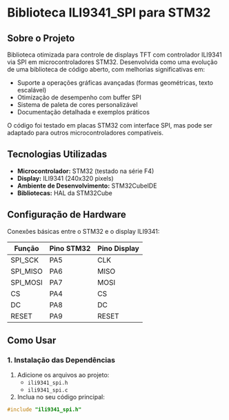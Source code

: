 # Biblioteca ILI9341_SPI para STM32

## Sobre o Projeto
Biblioteca otimizada para controle de displays TFT com controlador ILI9341 via SPI em microcontroladores STM32. Desenvolvida como uma evolução de uma biblioteca de código aberto, com melhorias significativas em:

- Suporte a operações gráficas avançadas (formas geométricas, texto escalável)
- Otimização de desempenho com buffer SPI
- Sistema de paleta de cores personalizável
- Documentação detalhada e exemplos práticos

O código foi testado em placas STM32 com interface SPI, mas pode ser adaptado para outros microcontroladores compatíveis.

## Tecnologias Utilizadas
- **Microcontrolador:** STM32 (testado na série F4)
- **Display:** ILI9341 (240x320 pixels)
- **Ambiente de Desenvolvimento:** STM32CubeIDE
- **Bibliotecas:** HAL da STM32Cube

## Configuração de Hardware
Conexões básicas entre o STM32 e o display ILI9341:

| Função      | Pino STM32  | Pino Display |
|-------------|-------------|--------------|
| SPI_SCK     | PA5         | CLK          |
| SPI_MISO    | PA6         | MISO         |
| SPI_MOSI    | PA7         | MOSI         |
| CS          | PA4         | CS           |
| DC          | PA8         | DC           |
| RESET       | PA9         | RESET        |

## Como Usar

### 1. Instalação das Dependências
1. Adicione os arquivos ao projeto:
   - `ili9341_spi.h`
   - `ili9341_spi.c`
2. Inclua no seu código principal:
```c
#include "ili9341_spi.h"
